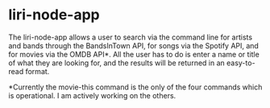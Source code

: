 # liri-node-app

The liri-node-app allows a user to search via the command line for artists and bands through the BandsInTown API, for songs via the Spotify API, and for movies via the OMDB API*. All the user has to do is enter a name or title of what they are looking for, and the results will be returned in an easy-to-read format.

*Currently the movie-this command is the only of the four commands which is operational. I am actively working on the others.